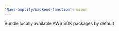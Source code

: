 ```yaml
---
'@aws-amplify/backend-function': minor
---
```


Bundle locally available AWS SDK packages by default
